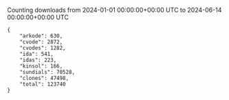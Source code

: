 
Counting downloads from 2024-01-01 00:00:00+00:00 UTC to 2024-06-14 00:00:00+00:00 UTC

```
{
    "arkode": 630,
    "cvode": 2872,
    "cvodes": 1282,
    "ida": 541,
    "idas": 223,
    "kinsol": 166,
    "sundials": 70528,
    "clones": 47498,
    "total": 123740
}
```
